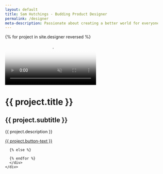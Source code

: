 ```yaml
---
layout: default
title: Sam Hutchings - Budding Product Designer
permalink: /designer
meta-description: Passionate about creating a better world for everyone, through making great products.
---
```

<div class="container-fluid">
  <div class="row d-flex align-items-center justify-content-center flex-column">
    <div class="col topMargin">
      {% for project in site.designer reversed %}
        <div class="card">
          <video class="card-img-top" alt="{{ project.title }}" poster="{{ project.img }}" autoplay loop muted>
            <source src="{{ project.video }}" type="video/mp4">
          </video>
          <div class="card-body">
            <h1 class="card-title">{{ project.title }}</h1>
            <h2 class="card-subtitle mb-2 text-muted">{{ project.subtitle }}</h2>
            <p class="card-text">{{ project.description }}</p>
            <a href="{{ project.url }}" class="btn btn-block btn-primary btn-lg">{{ project.button-text }}</a>
          </div>
        </div>

      {% else %}

      {% endfor %}
      </div>
    </div>
  </div>
